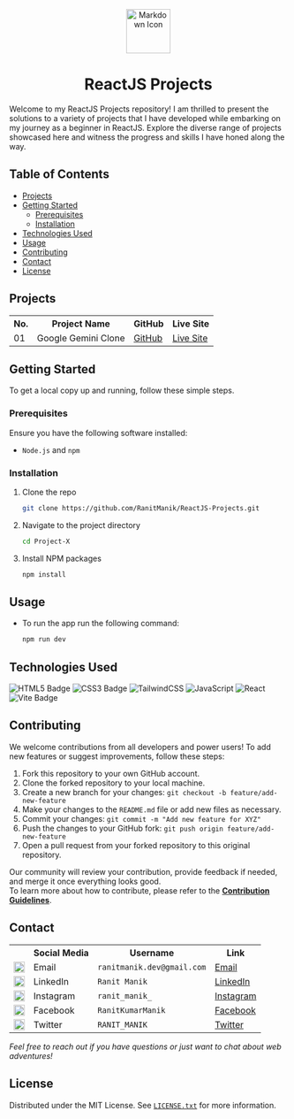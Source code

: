 <div align="center">
  <img height="80px" src="https://skillicons.dev/icons?i=react" alt="Markdown Icon">
  <h1>ReactJS Projects</h1>
</div>

Welcome to my ReactJS Projects repository! I am thrilled to present the solutions to a variety of projects that I have
developed while embarking on my journey as a beginner in ReactJS. Explore the diverse range of projects showcased here
and witness the progress and skills I have honed along the way.

## Table of Contents

- [Projects](#projects)
- [Getting Started](#getting-started)
    - [Prerequisites](#prerequisites)
    - [Installation](#installation)
- [Technologies Used](#technologies-used)
- [Usage](#usage)
- [Contributing](#contributing)
- [Contact](#contact)
- [License](#license)


## Projects

<table>
  <tr>
    <th>No.</th>
    <th>Project Name</th>
    <th>GitHub</th>
    <th>Live Site</th>
  </tr>
  <tr>
    <td>01</td>
    <td>Google Gemini Clone</td>
    <td><a href="https://github.com/RanitManik/Gemini-Clone">GitHub</a></td>
    <td><a href="https://gemini-clone-2.vercel.app">Live Site</a></td>
  </tr>
</table>


## Getting Started

To get a local copy up and running, follow these simple steps.

### Prerequisites

Ensure you have the following software installed:

- `Node.js` and `npm`

### Installation

1. Clone the repo
   ```sh
   git clone https://github.com/RanitManik/ReactJS-Projects.git
   ```
2. Navigate to the project directory
   ```sh
   cd Project-X
   ```
3. Install NPM packages
   ```sh
   npm install
   ```

## Usage

- To run the app run the following command:

  ```sh
  npm run dev
  ```

## Technologies Used

![HTML5 Badge](https://img.shields.io/badge/HTML5-E34F26?logo=html5&logoColor=fff&style=for-the-badge)
![CSS3 Badge](https://img.shields.io/badge/CSS3-1572B6?logo=css3&logoColor=fff&style=for-the-badge)
![TailwindCSS](https://img.shields.io/badge/tailwindcss-%2338B2AC.svg?style=for-the-badge&logo=tailwind-css&logoColor=white)
![JavaScript](https://img.shields.io/badge/JavaScript-F7DF1E?style=for-the-badge&logo=javascript&logoColor=black)
![React](https://img.shields.io/badge/react-%2320232a.svg?style=for-the-badge&logo=react&logoColor=%2361DAFB)
![Vite Badge](https://img.shields.io/badge/Vite-646CFF?logo=vite&logoColor=fff&style=for-the-badge)

## Contributing

We welcome contributions from all developers and power users! To add new features or suggest improvements, follow these
steps:

1. Fork this repository to your own GitHub account.
2. Clone the forked repository to your local machine.
3. Create a new branch for your changes: `git checkout -b feature/add-new-feature`
4. Make your changes to the `README.md` file or add new files as necessary.
5. Commit your changes: `git commit -m "Add new feature for XYZ"`
6. Push the changes to your GitHub fork: `git push origin feature/add-new-feature`
7. Open a pull request from your forked repository to this original repository.

Our community will review your contribution, provide feedback if needed, and merge it once everything looks good.
<br/>
To learn more about how to contribute, please refer to the **[Contribution Guidelines](.github/CONTRIBUTING.md)**.

## Contact

<table>
  <tr>
    <th></th>
    <th>Social Media</th>
    <th>Username</th>
    <th>Link</th>
  </tr>
  <tr>
    <td><img src="https://cdn4.iconfinder.com/data/icons/social-media-logos-6/512/112-gmail_email_mail-512.png" width="20" /></td>
    <td>Email</td>
    <td><code>ranitmanik.dev@gmail.com</code></td>
    <td><a href="mailto:ranitmanik.dev@gmail.com" target="_blank">Email</a></td>
  </tr>
  <tr>
    <td><img src="https://upload.wikimedia.org/wikipedia/commons/thumb/c/ca/LinkedIn_logo_initials.png/480px-LinkedIn_logo_initials.png" width="20" /></td>
    <td>LinkedIn</td>
    <td><code>Ranit Manik</code></td>
    <td><a href="https://www.linkedin.com/in/ranit-manik/" target="_blank">LinkedIn</a></td>
  </tr>
  <tr>
    <td><img src="https://upload.wikimedia.org/wikipedia/commons/thumb/a/a5/Instagram_icon.png/600px-Instagram_icon.png" width="20" /></td>
    <td>Instagram</td>
    <td><code>ranit_manik_</code></td>
    <td><a href="https://www.instagram.com/ranit_manik_/" target="_blank">Instagram</a></td>
  </tr>
  <tr>
    <td><img src="https://upload.wikimedia.org/wikipedia/commons/6/6c/Facebook_Logo_2023.png" width="20" /></td>
    <td>Facebook</td>
    <td><code>RanitKumarManik</code></td>
    <td><a href="https://www.facebook.com/RanitKumarManik/" target="_blank">Facebook</a></td>
  </tr>
  <tr>
    <td><img src="https://upload.wikimedia.org/wikipedia/commons/thumb/6/6f/Logo_of_Twitter.svg/512px-Logo_of_Twitter.svg.png" width="20" /></td>
    <td>Twitter</td>
    <td><code>RANIT_MANIK</code></td>
    <td><a href="https://twitter.com/RANIT_MANIK" target="_blank">Twitter</a></td>
  </tr>
</table>

_Feel free to reach out if you have questions or just want to chat about web adventures!_

## License

Distributed under the MIT License. See [`LICENSE.txt`](LICENSE) for more information.
